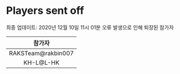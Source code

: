 # Players sent off
최종 업데이트: 2020년 12월 10일 11시 01분
오류 발생으로 인해 퇴장된 참가자




| 참가자 |
|:---:|
| RAKSTeam@rakbin007 |
| KH-L@L-HK |